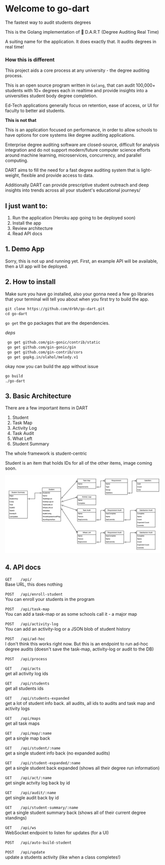 # Welcome to go-dart

The fastest way to audit students degrees

This is the Golang implementation of 🎯 D.A.R.T (Degree Auditing Real Time)

A suiting name for the application. It does exactly that. It audits degrees in real time!

### How this is different
This project aids a core process at any university - the degree auditing process.

This is an open source program written in `Golang`, that can audit 100,000+ students with 10+ degrees each in realtime and provide insights into a universities student body degree completion.

Ed-Tech applications generally focus on retention, ease of access, or UI for faculty to better aid students.

**This is not that**

This is an application focused on performance, in order to allow schools to have options for core systems like degree auditing applications.

Enterprise degree auditing software are closed-source, difficult for analysis integration and do not support modern/future computer science efforts around machine learning, microservices, concurrency, and parallel computing. 

DART aims to fill the need for a fast degree auditing system that is light-weight, flexible and provide access to data.

Additionally DART can provide prescriptive student outreach and deep insights into trends across all your student's educational journeys/

## I just want to:

1) Run the application (Heroku app going to be deployed soon)
2) Install the app
3) Review architecture
4) Read API docs

## 1. Demo App

Sorry, this is not up and running yet. First, an example API will be available, then a UI app will be deployed.

## 2. How to install

Make sure you have go installed, also your gonna need a few go libraries that your terminal will tell you about when you first try to build the app.

```
git clone https://github.com/drbh/go-dart.git
cd go-dart
```

`go get` the go packages that are the dependencies. 

*deps*
```
 go get github.com/gin-gonic/contrib/static
 go get github.com/gin-gonic/gin
 go get github.com/gin-contrib/cors
 go get gopkg.in/olahol/melody.v1
```

okay now you can build the app without issue

```
go build
./go-dart
```

## 3. Basic Architecture

There are a few important items in DART

1. Student
2. Task Map
3. Activity Log
4. Task Audit
5. What Left
6. Student Summary

The whole framework is student-centric

Student is an item that holds IDs for all of the other items, image coming soon.

![Basic Framework](https://github.com/drbh/go-dart/blob/master/datamodel.png)


## 4. API docs
`GET    /api/`  
Base URL, this does nothing

`POST   /api/enroll-student`  
You can enroll your students in the program

`POST   /api/task-map`  
You can add a task-map or as some schools call it - a major map

`POST   /api/activity-log`  
You can add an activity-log or a JSON blob of student history

`POST   /api/ad-hoc`  
I don't think this works right now. But this is an endpoint to run ad-hoc degree audits (doesn't save the task-map, activity-log or audit to the DB)

`POST   /api/process`  


`GET    /api/acts`  
get all activity log ids

`GET    /api/students`  
get all students ids

`GET    /api/students-expanded`  
get a lot of student info back. all audits, all ids to audits and task map and activity logs

`GET    /api/maps`  
get all task maps

`GET    /api/map/:name`  
get a single map back

`GET    /api/student/:name`  
get a single student info back (no expanded audits)

`GET    /api/student-expanded/:name`  
get a single student back expanded (shows all their degree run information)

`GET    /api/act/:name`  
get single actvity log back by id

`GET    /api/audit/:name`  
get single audit back by id

`GET    /api/student-summary/:name`  
get a single student summary back (shows all of their current degree standings)

`GET    /api/ws`  
WebSocket endpoint to listen for updates (for a UI)

`POST   /api/auto-build-student`  


`POST   /api/update`  
update a students activity (like when a class completes!)